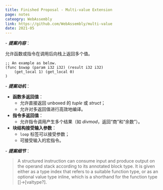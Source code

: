 ```yaml
---
title: Finished Proposal - Multi-value Extension
page: notes
cateogry: WebAssembly
link: https://github.com/WebAssembly/multi-value
date: 2021-05
---
```


\- ***提案内容***：

允许函数或指令在调用后向栈上返回多个值。

```wast
;; An example as below.
(func $swap (param i32 i32) (result i32 i32)
	(get_local 1) (get_local 0)
)
```

\- ***提案动机***：

* **函数多返回值**：
  * 允许直接返回 unboxed 的 *tuple* 或 *struct*；
  * 允许对多返回值进行高效地编译。
* **指令多返回值**：
  * 允许指令调用产生多个结果（如 *divmod*，返回“商”和“余数”）。
* **块结构接受输入参数**：
  * `loop` 标签可以接受参数；
  * 可接受输入的宏指令。

\- ***提案细节***：

> A structured instruction can consume input and produce output on the operand stack according to its annotated block type. It is given either as a type index that refers to a suitable function type, or as an optional value type inline, which is a shorthand for the function type []→[valtype?].
